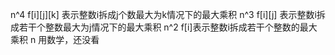 n^4 f[i][j][k] 表示整数i拆成j个数最大为k情况下的最大乘积
n^3 f[i][j] 表示整数i拆成若干个整数最大为j情况下的最大乘积
n^2 f[i]表示整数i拆成若干个整数的最大乘积
n 用数学，还没看